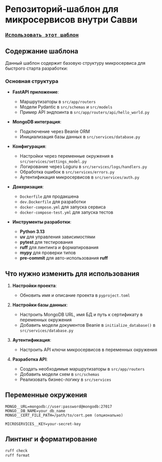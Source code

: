 # Репозиторий-шаблон для микросервисов внутри Савви

### [<kbd> Использовать этот шаблон </kbd>](https://github.com/suvvyai/ms-template/generate)

## Содержание шаблона

Данный шаблон содержит базовую структуру микросервиса для быстрого старта разработки:

### Основная структура

- **FastAPI приложение**:
  - Маршрутизаторы в `src/app/routers`
  - Модели Pydantic в `src/schemas` и `src/models`
  - Пример API эндпоинта в `src/app/routers/api/hello_world.py`

- **MongoDB интеграция**:
  - Подключение через Beanie ORM
  - Инициализация базы данных в `src/services/database.py`

- **Конфигурация**:
  - Настройки через переменные окружения в `src/services/settings_model.py`
  - Логирование через Loguru в `src/services/logs/handlers.py`
  - Обработка ошибок в `src/services/errors.py`
  - Аутентификация микросервисов в `src/services/auth.py`

- **Докеризация**:
  - `Dockerfile` для продакшена
  - `dev.Dockerfile` для разработки
  - `docker-compose.yml` для запуска сервиса
  - `docker-compose-test.yml` для запуска тестов

- **Инструменты разработки**:
  - **Python 3.13**
  - **uv** для управления зависимостями
  - **pytest** для тестирования
  - **ruff** для линтинга и форматирования
  - **mypy** для проверки типов
  - **pre-commit** для авто-использования **ruff**

## Что нужно изменить для использования

1. **Настройки проекта**:
   - Обновить имя и описание проекта в `pyproject.toml`

2. **Настройки базы данных**:
   - Настроить MongoDB URL, имя БД и путь к сертификату в переменных окружения
   - Добавить модели документов Beanie в `initialize_database()` в `src/services/database.py`

3. **Аутентификация**:
   - Настроить API ключи микросервисов в переменных окружения

4. **Разработка API**:
   - Создать необходимые маршрутизаторы в `src/app/routers`
   - Добавить модели схем в `src/schemas`
   - Реализовать бизнес-логику в `src/services`

## Переменные окружения

```env
MONGO__URL=mongodb://user:password@mongodb:27017
MONGO__DB_NAME=your_db_name
MONGO__CERT_FILE_PATH=/path/to/cert.pem (опционально)

MICROSERVICES__KEY=your-secret-key
```

## Линтинг и форматирование

```bash
ruff check
ruff format
```
